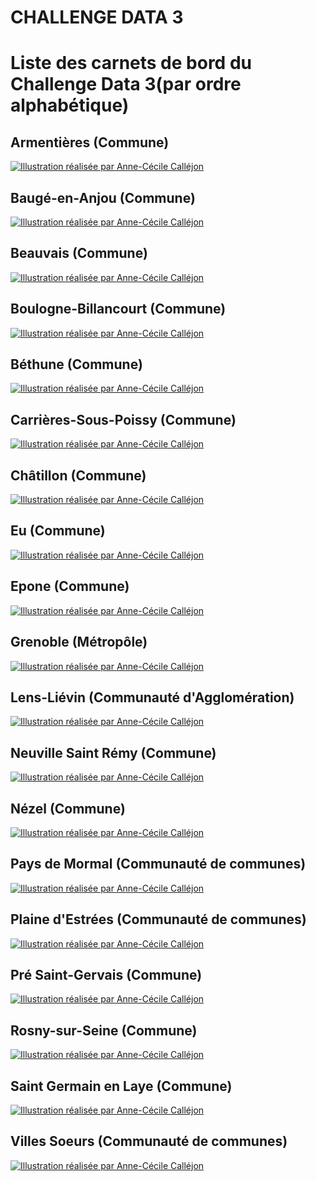 # CHALLENGE DATA 3
# Liste des carnets de bord du Challenge Data 3\(par ordre alphabétique\)

## Armentières \(Commune\)

[![Illustration r&#xE9;alis&#xE9;e par Anne-C&#xE9;cile Call&#xE9;jon](https://raw.githubusercontent.com/datactivist/challengedata3/main/images_cdb/armentieres.jpeg)](https://datactivist.coop/challengedata3/armentieres)

## Baugé-en-Anjou \(Commune\)

[![Illustration r&#xE9;alis&#xE9;e par Anne-C&#xE9;cile Call&#xE9;jon](https://raw.githubusercontent.com/datactivist/challengedata3/main/images_cdb/baugeenanjou.JPG)](https://datactivist.coop/challengedata3/baugeenanjou)

## Beauvais \(Commune\)

[![Illustration r&#xE9;alis&#xE9;e par Anne-C&#xE9;cile Call&#xE9;jon](https://raw.githubusercontent.com/datactivist/challengedata3/main/images_cdb/beauvais.JPG)](https://datactivist.coop/challengedata3/beauvais)

## Boulogne-Billancourt \(Commune\)

[![Illustration r&#xE9;alis&#xE9;e par Anne-C&#xE9;cile Call&#xE9;jon](https://raw.githubusercontent.com/datactivist/challengedata3/main/images_cdb/boulognebillancourt.jpeg)](https://datactivist.coop/challengedata3/boulogne-billancourt)

## Béthune \(Commune\)

[![Illustration r&#xE9;alis&#xE9;e par Anne-C&#xE9;cile Call&#xE9;jon](https://raw.githubusercontent.com/datactivist/challengedata3/main/images_cdb/bethune.JPG)](https://datactivist.coop/challengedata3/bethune)

## Carrières-Sous-Poissy \(Commune\)

[![Illustration r&#xE9;alis&#xE9;e par Anne-C&#xE9;cile Call&#xE9;jon](https://raw.githubusercontent.com/datactivist/challengedata3/main/images_cdb/carrieressouspoissy.jpeg)](https://datactivist.coop/challengedata3/carrieres-sous-poissy)

## Châtillon \(Commune\)

[![Illustration r&#xE9;alis&#xE9;e par Anne-C&#xE9;cile Call&#xE9;jon](https://raw.githubusercontent.com/datactivist/challengedata3/main/images_cdb/chatillon.jpeg)](https://datactivist.coop/challengedata3/chatillon)

## Eu \(Commune\)

[![Illustration r&#xE9;alis&#xE9;e par Anne-C&#xE9;cile Call&#xE9;jon](https://raw.githubusercontent.com/datactivist/challengedata3/main/images_cdb/eu.jpeg)](https://datactivist.coop/challengedata3/ville-de-eu)

## Epone \(Commune\)

[![Illustration r&#xE9;alis&#xE9;e par Anne-C&#xE9;cile Call&#xE9;jon](https://raw.githubusercontent.com/datactivist/challengedata3/main/images_cdb/epone.jpeg)](https://datactivist.coop/challengedata3/epone)

## Grenoble \(Métropôle\)

[![Illustration r&#xE9;alis&#xE9;e par Anne-C&#xE9;cile Call&#xE9;jon](https://raw.githubusercontent.com/datactivist/challengedata3/main/images_cdb/grenoble.JPG)](https://datactivist.coop/challengedata3/grenoble)

## Lens-Liévin \(Communauté d'Agglomération\)

[![Illustration r&#xE9;alis&#xE9;e par Anne-C&#xE9;cile Call&#xE9;jon](https://raw.githubusercontent.com/datactivist/challengedata3/main/images_cdb/lenslievin.jpeg)](https://datactivist.coop/challengedata3/lens-lievin)

## Neuville Saint Rémy \(Commune\)

[![Illustration r&#xE9;alis&#xE9;e par Anne-C&#xE9;cile Call&#xE9;jon](https://raw.githubusercontent.com/datactivist/challengedata3/main/images_cdb/neuvillesaintremy.JPG)](https://datactivist.coop/challengedata3/neuville-st-remy)

## Nézel \(Commune\)

[![Illustration r&#xE9;alis&#xE9;e par Anne-C&#xE9;cile Call&#xE9;jon](https://raw.githubusercontent.com/datactivist/challengedata3/main/images_cdb/nezel.jpeg)](https://datactivist.coop/challengedata3/nezel)

## Pays de Mormal \(Communauté de communes\)

[![Illustration r&#xE9;alis&#xE9;e par Anne-C&#xE9;cile Call&#xE9;jon](https://raw.githubusercontent.com/datactivist/challengedata3/main/images_cdb/paysdemormal.jpeg)](https://datactivist.coop/challengedata3/pays-de-mormal)

## Plaine d'Estrées \(Communauté de communes\)

[![Illustration r&#xE9;alis&#xE9;e par Anne-C&#xE9;cile Call&#xE9;jon](https://raw.githubusercontent.com/datactivist/challengedata3/main/images_cdb/laplainedestree.jpeg)](https://datactivist.coop/challengedata3/plaine-destrees)

## Pré Saint-Gervais \(Commune\)

[![Illustration r&#xE9;alis&#xE9;e par Anne-C&#xE9;cile Call&#xE9;jon](https://raw.githubusercontent.com/datactivist/challengedata3/main/images_cdb/presaintgervais.jpeg)](https://datactivist.coop/challengedata3/pre-saint-gervais)

## Rosny-sur-Seine \(Commune\)

[![Illustration r&#xE9;alis&#xE9;e par Anne-C&#xE9;cile Call&#xE9;jon](https://raw.githubusercontent.com/datactivist/challengedata3/main/images_cdb/rosnysurseine.jpeg)](https://datactivist.coop/challengedata3/rosny-sur-seine)

## Saint Germain en Laye \(Commune\)

[![Illustration r&#xE9;alis&#xE9;e par Anne-C&#xE9;cile Call&#xE9;jon](https://raw.githubusercontent.com/datactivist/challengedata3/main/images_cdb/saintgermainenlaye.JPG)](https://datactivist.coop/challengedata3/saint-germain-en-laye)

## Villes Soeurs \(Communauté de communes\)

[![Illustration r&#xE9;alis&#xE9;e par Anne-C&#xE9;cile Call&#xE9;jon](https://raw.githubusercontent.com/datactivist/challengedata3/main/images_cdb/villessoeurs.jpeg)](https://datactivist.coop/challengedata3/villessoeurs)

